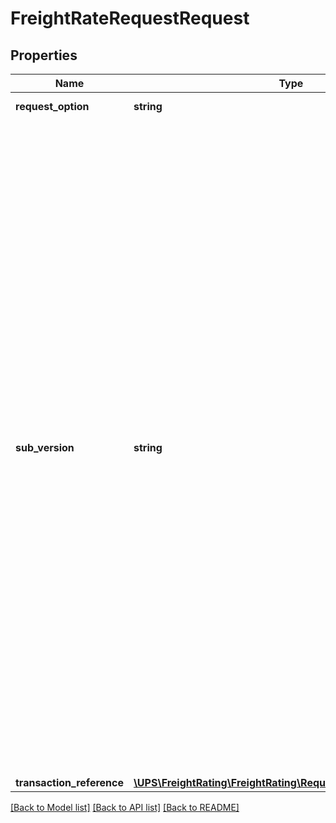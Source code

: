 # FreightRateRequestRequest

## Properties
Name | Type | Description | Notes
------------ | ------------- | ------------- | -------------
**request_option** | **string** | Valid Value: 1 &#x3D; Ground | [optional] 
**sub_version** | **string** | When UPS introduces new elements in the response that are not associated with new request elements, Subversion is used. This ensures backward compatibility.  To get such elements you need to have the right Subversion. The value of the subversion is explained in the Response element Description.  Example: Itemized Charges are returned only when the Subversion element is present and greater than or equal to &#x27;1601&#x27;.   Format: YYMM &#x3D; Year and month of the release. Example: 1601 &#x3D; 2016 January   Supported values: 1601, 1607, 1701, 1707 | [optional] 
**transaction_reference** | [**\UPS\FreightRating\FreightRating\RequestTransactionReference**](RequestTransactionReference.md) |  | [optional] 

[[Back to Model list]](../../README.md#documentation-for-models) [[Back to API list]](../../README.md#documentation-for-api-endpoints) [[Back to README]](../../README.md)

